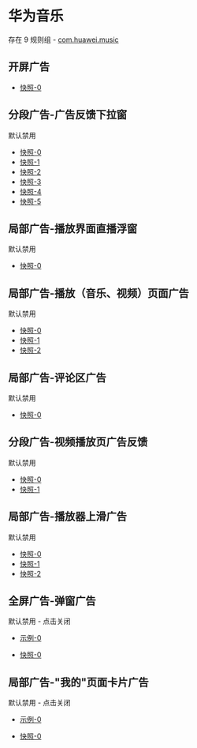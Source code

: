 # 华为音乐

存在 9 规则组 - [com.huawei.music](/src/apps/com.huawei.music.ts)

## 开屏广告

- [快照-0](https://i.gkd.li/i/12745222)

## 分段广告-广告反馈下拉窗

默认禁用

- [快照-0](https://i.gkd.li/i/13067574)
- [快照-1](https://i.gkd.li/i/13067572)
- [快照-2](https://i.gkd.li/i/13067571)
- [快照-3](https://i.gkd.li/i/13067659)
- [快照-4](https://i.gkd.li/i/13067665)
- [快照-5](https://i.gkd.li/i/13067820)

## 局部广告-播放界面直播浮窗

默认禁用

- [快照-0](https://i.gkd.li/i/13067649)

## 局部广告-播放（音乐、视频）页面广告

默认禁用

- [快照-0](https://i.gkd.li/i/13067956)
- [快照-1](https://i.gkd.li/i/13067978)
- [快照-2](https://i.gkd.li/i/13067387)

## 局部广告-评论区广告

默认禁用

- [快照-0](https://i.gkd.li/i/13067937)

## 分段广告-视频播放页广告反馈

默认禁用

- [快照-0](https://i.gkd.li/i/13067986)
- [快照-1](https://i.gkd.li/i/13067981)

## 局部广告-播放器上滑广告

默认禁用

- [快照-0](https://i.gkd.li/i/13068935)
- [快照-1](https://i.gkd.li/i/13194163)
- [快照-2](https://i.gkd.li/i/13263590)

## 全屏广告-弹窗广告

默认禁用 - 点击关闭

- [示例-0](https://m.gkd.li/57941037/00c83449-9809-4de8-9c7c-c6ce1b9fa2c3)

- [快照-0](https://i.gkd.li/i/14193738)

## 局部广告-"我的"页面卡片广告

默认禁用 - 点击关闭

- [示例-0](https://m.gkd.li/57941037/b205c209-07c9-49e1-b72d-f9b31d9bc2d9)

- [快照-0](https://i.gkd.li/i/14193767)
